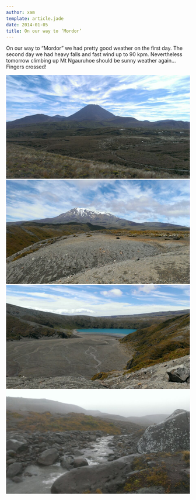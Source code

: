 ```yaml
---
author: xam
template: article.jade
date: 2014-01-05
title: On our way to ‘Mordor’
---
```


On our way to “Mordor” we had pretty good weather on the first day. 
The second day we had heavy falls and fast wind up to 90 kpm. Nevertheless 
tomorrow climbing up Mt Ngauruhoe should be sunny weather again… Fingers crossed!

![Photo](img1.jpg)
![Photo](img2.jpg)
![Photo](img3.jpg)
![Photo](img4.jpg)

